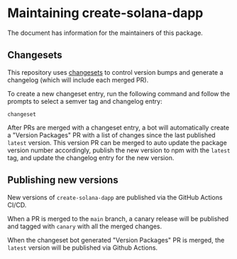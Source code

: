# Maintaining create-solana-dapp

The document has information for the maintainers of this package.

## Changesets

This repository uses [changesets](https://github.com/changesets/changesets) to control version bumps and generate a
changelog (which will include each merged PR).

To create a new changeset entry, run the following command and follow the prompts to select a semver tag and changelog
entry:

```shell
changeset
```

After PRs are merged with a changeset entry, a bot will automatically create a "Version Packages" PR with a list of
changes since the last published `latest` version. This version PR can be merged to auto update the package version
number accordingly, publish the new version to npm with the `latest` tag, and update the changelog entry for the new
version.

## Publishing new versions

New versions of `create-solana-dapp` are published via the GitHub Actions CI/CD.

When a PR is merged to the `main` branch, a canary release will be published and tagged with `canary` with all the
merged changes.

When the changeset bot generated "Version Packages" PR is merged, the `latest` version will be published via Github
Actions.
